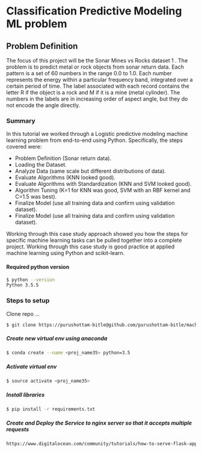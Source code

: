 # Classification Predictive Modeling ML problem

## Problem Definition

The focus of this project will be the Sonar Mines vs Rocks dataset 1 . The problem is to predict
metal or rock objects from sonar return data. Each pattern is a set of 60 numbers in the range
0.0 to 1.0. Each number represents the energy within a particular frequency band, integrated
over a certain period of time. The label associated with each record contains the letter R if
the object is a rock and M if it is a mine (metal cylinder). The numbers in the labels are in
increasing order of aspect angle, but they do not encode the angle directly.


### Summary

In this tutorial we worked through a Logistic predictive modeling machine learning problem
from end-to-end using Python. Specifically, the steps covered were:

* Problem Definition (Sonar return data).
* Loading the Dataset.
* Analyze Data (same scale but different distributions of data).
* Evaluate Algorithms (KNN looked good).
* Evaluate Algorithms with Standardization (KNN and SVM looked good).
* Algorithm Tuning (K=1 for KNN was good, SVM with an RBF kernel and C=1.5 was
best).
* Finalize Model (use all training data and confirm using validation dataset).
* Finalize Model (use all training data and confirm using validation dataset).


Working through this case study approach showed you how the steps for specific machine learning
tasks can be pulled together into a complete project. Working through this case study is good
practice at applied machine learning using Python and scikit-learn.


#### Required python version
```sh
$ python --version
Python 3.5.5
```

### Steps to setup
Clone repo ...

```sh
$ git clone https://purushottam-bitle@github.com/purushottam-bitle/machine-learning-projects.git
```

##### Create new virtual env using anaconda
```sh
$ conda create --name <proj_name35> python=3.5
```

##### Activate virtual env
```sh
$ source activate <proj_name35>
```

##### Install libraries

```sh
$ pip install -r requirements.txt
```

##### Create and Deploy the Service to nginx server so that it accepts multiple requests
```sh
https://www.digitalocean.com/community/tutorials/how-to-serve-flask-applications-with-gunicorn-and-nginx-on-ubuntu-16-04
```


